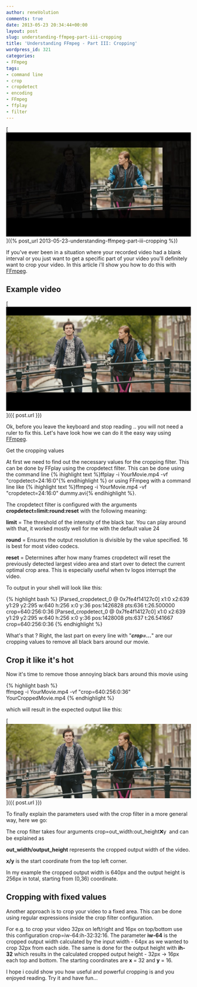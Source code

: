 ```yaml
---
author: reneVolution
comments: true
date: 2013-05-23 20:34:44+00:00
layout: post
slug: understanding-ffmpeg-part-iii-cropping
title: 'Understanding FFmpeg - Part III: Cropping'
wordpress_id: 321
categories:
- FFmpeg
tags:
- command line
- crop
- cropdetect
- encoding
- FFmpeg
- ffplay
- filter
---
```


[![About cropping](/images/crop_banner.jpg)]({% post_url 2013-05-23-understanding-ffmpeg-part-iii-cropping %})



If you've ever been in a situation where your recorded video had a blank interval or you just want to get a specific part of your video you'll definitely want to crop your video. In this article i'll show you how to do this with [FFmpeg](http://www.ffmpeg.org).


## Example video


[![crop_example](/images/crop_example-600x337.png)]({{ post.url }})



Ok, before you leave the keyboard and stop reading .. you will not need a ruler to fix this. Let's have look how we can do it the easy way using [FFmpeg](http://www.ffmpeg.org).

Get the cropping values

At first we need to find out the necessary values for the cropping filter. This can be done by FFplay using the cropdetect filter. This can be done using the command line {% ihighlight text %}ffplay -i YourMovie.mp4 -vf "cropdetect=24:16:0"{% endihighlight %} or using FFmpeg with a command line like {% ihighlight text %}ffmpeg -i YourMovie.mp4 -vf "cropdetect=24:16:0" dummy.avi{% endihighlight %}.

The cropdetect filter is configured with the arguments **cropdetect=limit:round:reset** with the following meaning:

**limit** = The threshold of the intensity of the black bar. You can play around with that, it worked mostly well for me with the default value 24

**round** = Ensures the output resolution is divisible by the value specified. 16 is best for most video codecs.

**reset** = Determines after how many frames cropdetect will reset the previously detected largest video area and start over to detect the current optimal crop area. This is especially useful when tv logos interrupt the video.

To output in your shell will look like this:

{% highlight bash %}
[Parsed_cropdetect_0 @ 0x7fe4f14127c0] x1:0 x2:639 y1:29 y2:295 w:640 h:256 x:0 y:36 pos:1426828 pts:636 t:26.500000 crop=640:256:0:36
[Parsed_cropdetect_0 @ 0x7fe4f14127c0] x1:0 x2:639 y1:29 y2:295 w:640 h:256 x:0 y:36 pos:1428008 pts:637 t:26.541667 crop=640:256:0:36
{% endhighlight %}

What's that ? Right, the last part on every line with "_**crop=...**_" are our cropping values to remove all black bars around our movie.


## Crop it like it's hot


Now it's time to remove those annoying black bars around this movie using

{% highlight bash %}  
ffmpeg -i YourMovie.mp4 -vf "crop=640:256:0:36" YourCroppedMovie.mp4
{% endhighlight %}


which will result in the expected output like this:

[![cropped](/images/cropped-600x240.png)]({{ post.url }})


To finally explain the parameters used with the crop filter in a more general way, here we go:

The crop filter takes four arguments crop=out_width:out_height:x:y  and can be explained as

**out_width/output_height** represents the cropped output width of the video.

**x/y** is the start coordinate from the top left corner.

In my example the cropped output width is 640px and the output height is 256px in total, starting from (0,36) coordinate.


## Cropping with fixed values


Another approach is to crop your video to a fixed area. This can be done using regular expressions inside the crop filter configuration.

For e.g. to crop your video 32px on left/right and 16px on top/bottom use this configuration crop=iw-64:ih-32:32:16. The parameter **iw-64** is the cropped output width calculated by the input width - 64px as we wanted to crop 32px from each side. The same is done for the output height with **ih-32** which results in the calculated cropped output height - 32px -> 16px each top and bottom. The starting coordinates are **x** = 32 and **y** = 16.

I hope i could show you how useful and powerful cropping is and you enjoyed reading. Try it and have fun...
